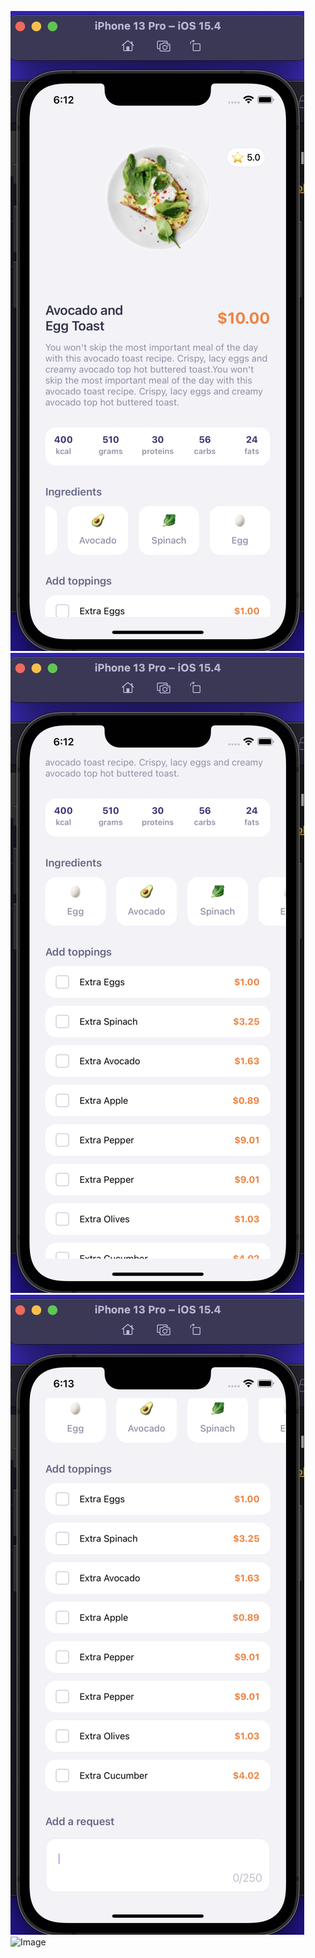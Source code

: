 
![Image](/images/image1.png)
![Image](/images/image2.png)
![Image](/images/image3.png)
![Image](/images/images4.png)
